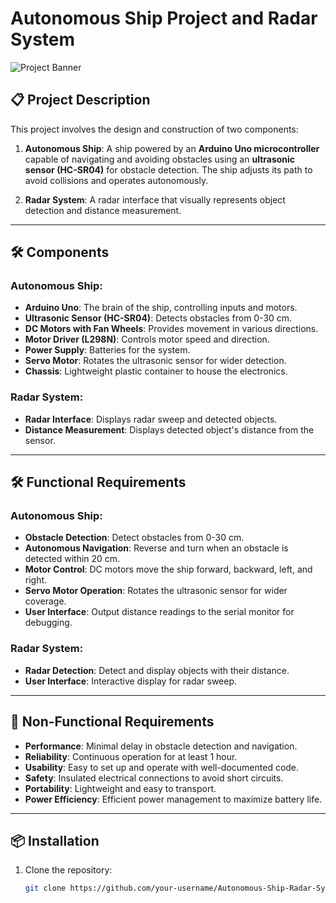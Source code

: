 # Autonomous Ship Project and Radar System

![Project Banner](path/to/your/image.png)

## 📋 Project Description
This project involves the design and construction of two components:

1. **Autonomous Ship**: A ship powered by an **Arduino Uno microcontroller** capable of navigating and avoiding obstacles using an **ultrasonic sensor (HC-SR04)** for obstacle detection. The ship adjusts its path to avoid collisions and operates autonomously.

2. **Radar System**: A radar interface that visually represents object detection and distance measurement.

---

## 🛠️ Components

### **Autonomous Ship**:
- **Arduino Uno**: The brain of the ship, controlling inputs and motors.
- **Ultrasonic Sensor (HC-SR04)**: Detects obstacles from 0-30 cm.
- **DC Motors with Fan Wheels**: Provides movement in various directions.
- **Motor Driver (L298N)**: Controls motor speed and direction.
- **Power Supply**: Batteries for the system.
- **Servo Motor**: Rotates the ultrasonic sensor for wider detection.
- **Chassis**: Lightweight plastic container to house the electronics.

### **Radar System**:
- **Radar Interface**: Displays radar sweep and detected objects.
- **Distance Measurement**: Displays detected object's distance from the sensor.

---

## 🛠️ Functional Requirements

### **Autonomous Ship**:
- **Obstacle Detection**: Detect obstacles from 0-30 cm.
- **Autonomous Navigation**: Reverse and turn when an obstacle is detected within 20 cm.
- **Motor Control**: DC motors move the ship forward, backward, left, and right.
- **Servo Motor Operation**: Rotates the ultrasonic sensor for wider coverage.
- **User Interface**: Output distance readings to the serial monitor for debugging.

### **Radar System**:
- **Radar Detection**: Detect and display objects with their distance.
- **User Interface**: Interactive display for radar sweep.

---

## 📜 Non-Functional Requirements
- **Performance**: Minimal delay in obstacle detection and navigation.
- **Reliability**: Continuous operation for at least 1 hour.
- **Usability**: Easy to set up and operate with well-documented code.
- **Safety**: Insulated electrical connections to avoid short circuits.
- **Portability**: Lightweight and easy to transport.
- **Power Efficiency**: Efficient power management to maximize battery life.

---

## 📦 Installation

1. Clone the repository:
   ```bash
   git clone https://github.com/your-username/Autonomous-Ship-Radar-System.git
